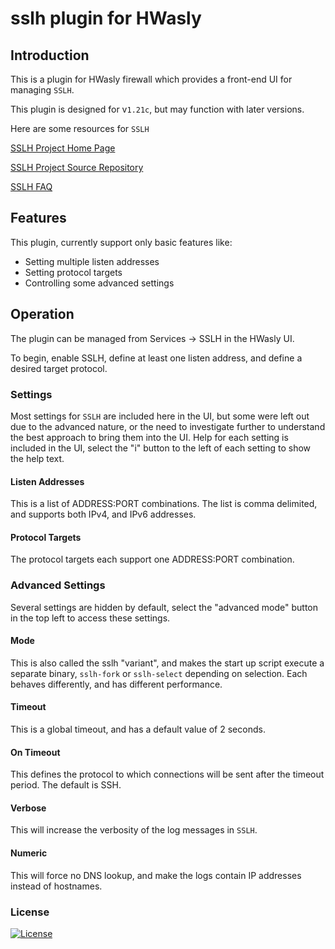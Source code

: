 # sslh plugin for HWasly

## Introduction

This is a plugin for HWasly firewall which provides a front-end UI for managing `SSLH`.

This plugin is designed for v`1.21c`, but may function with later versions.

Here are some resources for `SSLH`

[SSLH Project Home Page](https://www.rutschle.net/tech/sslh/README.html)

[SSLH Project Source Repository](https://github.com/yrutschle/sslh)

[SSLH FAQ](https://www.rutschle.net/tech/sslh/doc/FAQ.html)

## Features

This plugin, currently support only basic features like:

* Setting multiple listen addresses
* Setting protocol targets
* Controlling some advanced settings

## Operation

The plugin can be managed from Services -> SSLH in the HWasly UI.

To begin, enable SSLH, define at least one listen address, and define a desired target protocol.

### Settings

Most settings for `SSLH` are included here in the UI, but some were left out due to the advanced nature, or the need to investigate further to understand the best approach to bring them into the UI. Help for each setting is included in the UI, select the "i" button to the left of each setting to show the help text.

#### Listen Addresses

This is a list of ADDRESS:PORT combinations. The list is comma delimited, and supports both IPv4, and IPv6 addresses.

#### Protocol Targets

The protocol targets each support one ADDRESS:PORT combination.

### Advanced Settings

Several settings are hidden by default, select the "advanced mode" button in the top left to access these settings.

#### Mode

This is also called the sslh "variant", and makes the start up script execute a separate binary, `sslh-fork` or `sslh-select` depending on selection. Each behaves differently, and has different performance.

#### Timeout

This is a global timeout, and has a default value of 2 seconds.

#### On Timeout

This defines the protocol to which connections will be sent after the timeout period. The default is SSH.

#### Verbose

This will increase the verbosity of the log messages in `SSLH`.

#### Numeric

This will force no DNS lookup, and make the logs contain IP addresses instead of hostnames.

### License

[![License](https://img.shields.io/badge/License-BSD%202--Clause-orange.svg)](https://opensource.org/licenses/BSD-2-Clause)
